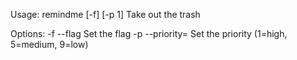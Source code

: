 Usage: remindme [-f] [-p 1] Take out the trash

Options:
  -f --flag                 Set the flag
  -p <n> --priority=<n>     Set the priority (1=high, 5=medium, 9=low)
